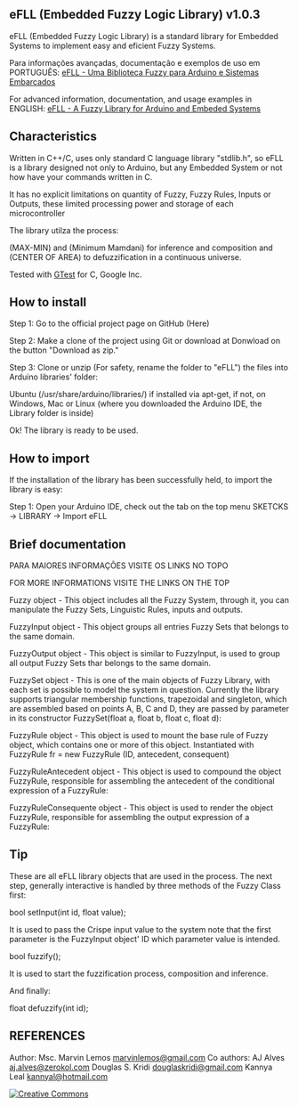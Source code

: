 ## eFLL (Embedded Fuzzy Logic Library) v1.0.3

eFLL (Embedded Fuzzy Logic Library) is a standard library for Embedded Systems to implement easy and eficient Fuzzy Systems.

Para informações avançadas, documentação e exemplos de uso em PORTUGUÊS: [eFLL - Uma Biblioteca Fuzzy para Arduino e Sistemas Embarcados](http://www.zerokol.com/2012/09/arduinofuzzy-uma-biblioteca-fuzzy-para.html)

For advanced information, documentation, and usage examples in ENGLISH: [eFLL - A Fuzzy Library for Arduino and Embeded Systems](http://www.zerokol.com/2012/09/arduinofuzzy-fuzzy-library-for-arduino.html)

## Characteristics

Written in C++/C, uses only standard C language library "stdlib.h", so eFLL is a library designed not only to Arduino, but any Embedded System or not how have your commands written in C.

It has no explicit limitations on quantity of Fuzzy, Fuzzy Rules, Inputs or Outputs, these limited processing power and storage of each microcontroller

The library utilza the process:

(MAX-MIN) and (Minimum Mamdani) for inference and composition and (CENTER OF AREA) to defuzzification in a continuous universe.

Tested with [GTest](http://code.google.com/p/googletest/) for C, Google Inc.

## How to install

Step 1: Go to the official project page on GitHub (Here)

Step 2: Make a clone of the project using Git or download at Donwload on the button "Download as zip."

Step 3: Clone or unzip (For safety, rename the folder to "eFLL") the files into Arduino libraries' folder:

Ubuntu (/usr/share/arduino/libraries/) if installed via apt-get, if not, on Windows, Mac or Linux (where you downloaded the Arduino IDE, the Library folder is inside)

Ok! The library is ready to be used.

## How to import

If the installation of the library has been successfully held,  to import the library is easy:

Step 1: Open your Arduino IDE, check out the tab on the top menu SKETCKS → LIBRARY  → Import eFLL

## Brief documentation

PARA MAIORES INFORMAÇÕES VISITE OS LINKS NO TOPO

FOR MORE INFORMATIONS VISITE THE LINKS ON THE TOP

Fuzzy object - This object includes all the Fuzzy System, through it, you can manipulate the Fuzzy Sets, Linguistic Rules, inputs and outputs.

FuzzyInput object - This object groups all entries Fuzzy Sets that belongs to the same domain.

FuzzyOutput object - This object is similar to FuzzyInput, is used to group all output Fuzzy Sets thar belongs to the same domain.

FuzzySet object - This is one of the main objects of Fuzzy Library, with each set is possible to model the system in question. Currently the library supports triangular membership functions, trapezoidal and singleton, which are assembled based on points A, B, C and D, they are passed by parameter in its constructor FuzzySet(float a, float b, float c, float d):

FuzzyRule object - This object is used to mount the base rule of Fuzzy object, which contains one or more of this object. Instantiated with FuzzyRule fr = new FuzzyRule (ID, antecedent, consequent)

FuzzyRuleAntecedent object - This object is used to compound the object FuzzyRule, responsible for assembling the antecedent of the conditional expression of a FuzzyRule:

FuzzyRuleConsequente object - This object is used to render the object FuzzyRule, responsible for assembling the output expression of a FuzzyRule:

## Tip

These are all eFLL library objects that are used in the process. The next step, generally interactive is handled by three methods of the Fuzzy Class first:

bool setInput(int id, float value);

It is used to pass the Crispe input value to the system note that the first parameter is the FuzzyInput object' ID which parameter value is intended.

bool fuzzify();

It is used to start the fuzzification process, composition and inference.

And finally:

float defuzzify(int id);

## REFERENCES

Author: Msc. Marvin Lemos <marvinlemos@gmail.com>
Co authors: AJ Alves <aj.alves@zerokol.com>
            Douglas S. Kridi <douglaskridi@gmail.com>
            Kannya Leal <kannyal@hotmail.com>

[![Creative Commons](http://i.creativecommons.org/l/by-nd/3.0/88x31.png)](http://creativecommons.org/licenses/by-nd/3.0/deed.pt_BR)
